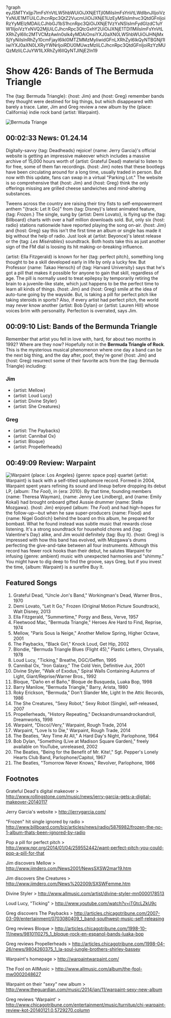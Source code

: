 ?graph eyJSMTYxIjp7ImFsYnVtLW5hbWUiOiJXNjE1TjI0MiIsImFsYnVtLWdlbnJlIjoiVzYxNUE1MTUiLCJhcnRpc3QtZ2VucmUiOiJXNjE1UzEyMSIsImhvc3QtdGFnIjoiRzYyMEIzMDAiLCJhbGJ1bS1hcnRpc3QiOiJXNjE1VzYxNSIsImFydGlzdC1uYW1lIjoiVzYxNVQ2MjUiLCJhcnRpc3QtcGxhY2UiOiJXNjE1TDI1MiIsImFsYnVtLXRhZyI6Ilc2MTVCMzAwIn0sIk4yMDAiOnsiYXJ0aXN0LW5hbWUiOiJHNjMxSjYyNiIsInRhZy10cmFjayI6IkI0MTZMMzMyIiwidGFnLXRhZyI6IkQyNTBGNjI1IiwiYXJ0aXN0LXRyYWNrIjoiRDU0MUwzMzIiLCJhcnRpc3QtdGFnIjoiRzYzMUQzMzIiLCJuYW1lLXRhZyI6IlQyNTJINjE2In19

# Show 426: Bands of The Bermuda Triangle

The {tag: Bermuda Triangle}: {host: Jim} and {host: Greg} remember bands they thought were destined for big things, but which disappeared with barely a trace. Later, Jim and Greg review a new album by the {place: California} indie rock band {artist: Warpaint}.

![Bermuda Triange](http://static.soundopinions.org/images/2014/bermudatriangle.jpg)

## 00:02:33 News: 01.24.14 
Digitally-savvy {tag: Deadheads} rejoice! {name: Jerry Garcia}'s official website is getting an impressive makeover which includes a massive archive of 15,000 hours worth of {artist: Grateful Dead} material to listen to for free, some of them fan recordings. {host: Jim} notes that these bootlegs have been circulating around for a long time, usually traded in person. But now with this update, fans can swap in a virtual "Parking Lot." The website is so comprehensive that {host: Jim} and {host: Greg} think the only offerings missing are grilled cheese sandwiches and mind-altering substances.

Tweens across the country are raising their tiny fists to self-empowerment anthem "{track: Let It Go}" from {tag: Disney}'s latest animated feature, {tag: *Frozen*.} The single, sung by {artist: Demi Lovato}, is flying up the {tag: Billboard} charts with over a half million downloads sold. But, only six {host: radio} stations nationwide have reported playing the song on-air. {host: Jim} and {host: Greg} say this isn't the first time an album or single has made it big without the help of radio. Just look at {artist: Beyonce}'s latest release or the {tag: *Les Misérables*} soundtrack. Both hosts take this as just another sign of the FM dial is loosing its hit making-or-breaking influence.

{artist: Ella Fitzgerald} is known for her {tag: perfect pitch}, something long thought to be a skill developed early in life by only a lucky few. But Professor {name: Takao Hensch} of {tag: Harvard University} says that he's got a pill that makes it possible for anyone to gain that skill, regardless of age. The pill is normally used to treat epilepsy by temporarily retiring the brain to a juvenile-like state, which just happens to be the perfect time to learn all kinds of things. {host: Jim} and {host: Greg} smile at the idea of auto-tune going by the wayside. But, is taking a pill for perfect pitch like taking steroids in sports? Also, if every artist had perfect pitch, the world may never know another {artist: Bob Dylan} or {artist: Lauren Hill} whose voices brim with personality. Perfection is overrated, says Jim. 

## 00:09:10 List: Bands of the Bermunda Triangle
Remember that artist you fell in love with, hard, for about two months in 1992? Where are they now? Hopefully not in the **Bermuda Triangle of Rock**. This is the mysterious musical phenomenon where one day a band can be the next big thing, and the day after, poof, they're gone! {host: Jim} and {host: Greg} resurrect some of their favorite acts from the {tag: Bermuda Triangle} including:

### Jim 
- {artist: Mellow}
- {artist: Loud Lucy}
- {artist: Divine Styler}
- {artist:  She Creatures}

### Greg
- {artist: The Paybacks}
- {artist: Cannibal Ox}
- {artist: Bloque}
- {artist: Propellerheads}

## 00:49:09 Review: Warpaint
![Warpaint](https://upload.wikimedia.org/wikipedia/en/thumb/d/d8/Warpaint_-_Warpaint_album.jpg/220px-Warpaint_-_Warpaint_album.jpg "305664605/725462668")
{place: Los Angeles} {genre: space pop} quartet {artist: Warpaint} is back with a self-titled sophomore record. Formed in 2004, Warpaint spent years refining its sound and lineup before dropping its debut LP, {album: *The Fool*}, in {era: 2010}. By that time, founding members {name: Theresa Wayman}, {name: Jenny Lee Lindberg}, and {name: Emily Kokal} had brought onboard gifted Aussie drummer {name: Stella Mozgawa}. {host: Jim} enjoyed {album: *The Fool*} and had high-hopes for the follow-up—but when he saw super-producers {name: Flood} and {name: Nigel Godrich} behind the board on this album, he prepared for bombast. What he found instead was subtle music that rewards close listening. It's a strong soundtrack for household chores and {tag: Valentine's Day} alike, and Jim would definitely {tag: Buy It}. {host: Greg} is impressed with how this band has evolved, with Mozgawa's drums perfecting the give-and-take between all four instruments. Although this record has fewer rock hooks than their debut, he salutes Warpaint for infusing {genre: ambient} music with unexpected harmonies and "shimmy." You might have to dig deep to find the groove, says Greg, but if you invest the time, {album: Warpaint} is a surefire Buy It.

## Featured Songs
1. Grateful Dead, "Uncle Jon's Band," Workingman's Dead, Warner Bros., 1970
1. Demi Lovato, "Let It Go," Frozen (Original Motion Picture Soundtrack), Walt Disney, 2013
1. Ella Fitzgerald, "Summertime," Porgy and Bess, Verve, 1957
1. Fleetwood Mac, "Bermuda Triangle," Heroes Are Hard to Find, Reprise, 1974
1. Mellow, "Paris Sous la Neige," Another Mellow Spring, Higher Octave, 2001
1. The Paybacks, "Black Girl," Knock Loud, Get Hip, 2002
1. Blondie, "Bermuda Triangle Blues (Flight 45)," Plastic Letters, Chrysalis, 1978
1. Loud Lucy, "Ticking," Breathe, DGC/Geffen, 1995
1. Cannibal Ox, "Iron Galaxy," The Cold Vein, Definitive Jux, 2001
1. Divine Styler, "Walk of Exodus," Spiral Walls Containing Autumns of Light, Giant/Reprise/Warner Bros., 1992
1. Bloque, "Daño en el Baño," Bloque de Busqueda, Luaka Bop, 1998
1. Barry Manilow, "Bermuda Triangle," Barry, Arista, 1980
1. Roky Erickson, "Bermuda," Don't Slander Me, Light In the Attic Records, 1986
1. The She Creatures, "Sexy Robot," Sexy Robot (Single), self-released, 2007
1. Propellerheads, "History Repeating," Decksandrumsandrockandroll, Dreamworks, 1998
1. Warpaint, "Disco//Very," Warpaint, Rough Trade, 2014
1. Warpaint, "Love Is to Die," Warpaint, Rough Trade, 2014
1. The Beatles, "Any Time At All," A Hard Day's Night, Parlophone, 1964
1. Bob Dylan, "Something (Live at Madison Square Garden)," freely available on YouTube, unreleased, 2002
1. The Beatles, "Being for the Benefit of Mr. Kite!," Sgt. Pepper's Lonely Hearts Club Band, Parlophone/Capitol, 1967
1. The Beatles, "Tomorrow Never Knows," Revolver, Parlophone, 1966

## Footnotes

Grateful Dead's digital makeover > http://www.rollingstone.com/music/news/jerry-garcia-gets-a-digital-makeover-20140117

Jerry Garcia's website > http://jerrygarcia.com/

"Frozen" hit single ignored by radio > http://www.billboard.com/biz/articles/news/radio/5876982/frozen-the-no-1-album-thats-been-ignored-by-radio

Pop a pill for perfect pitch > http://www.npr.org/2014/01/04/259552442/want-perfect-pitch-you-could-pop-a-pill-for-that

Jim discovers Mellow > http://www.jimdero.com/News2001/NewsSXSW2mar19.htm

Jim discovers She Creatures > http://www.jimdero.com/News%202009/SXSWFemme.htm

Divine Styler > http://www.allmusic.com/artist/divine-styler-mn0000178513

Loud Lucy, "Ticking" > http://www.youtube.com/watch?v=iTGtcLZkU9c

Greg discovers The Paybacks > http://articles.chicagotribune.com/2007-03-09/entertainment/0703080409_1_band-southwest-music-self-releasing

Greg reviews Bloque > http://articles.chicagotribune.com/1998-10-11/news/9810110275_1_bloque-rock-en-espanol-bands-luaka-bop

Greg reviews Propellerheads > http://articles.chicagotribune.com/1998-04-26/news/9804260375_1_la-soul-jungle-brothers-shirley-bassey

Warpaint's homepage > http://warpaintwarpaint.com/

The Fool on AllMusic > http://www.allmusic.com/album/the-fool-mw0002048627

Warpaint on their "sexy" new album > http://www.theguardian.com/music/2014/jan/11/warpaint-sexy-new-album

Greg reviews 'Warpaint' > http://www.chicagotribune.com/entertainment/music/turnitup/chi-warpaint-review-kot-20140121,0,5729270.column